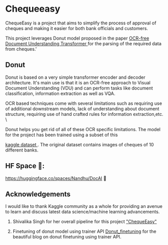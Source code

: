 # Chequeeasy

ChequeEasy is a project that aims to simplify the process of approval of cheques and making it easier for both bank officials and customers.

This project leverages Donut model proposed in the paper <a href="https://arxiv.org/abs/2111.15664/"> OCR-free Document Understanding Transformer </a> for the parsing of the required data from cheques.'

## Donut
Donut is based on a very simple transformer encoder and decoder architecture. It's main use is that it is an OCR-free approach to Visual Document Understanding (VDU) and can perform tasks like document classification, information extraction as well as VQA.


OCR based techniques come with several limitations such as requiring use of additional downstream models, lack of understanding about document structure, requiring use of hand crafted rules for information extraction,etc. \

Donut helps you get rid of all of these OCR specific limitations. The model for the project has been trained using a subset of this  

<a href="https://www.kaggle.com/datasets/medali1992/cheque-images/"> kaggle dataset </a>. The original dataset contains images of cheques of 10 different banks.

## HF Space 🤗: 
https://huggingface.co/spaces/Nandhu/DocAI 🍩


## Acknowledgements

I would like to thank Kaggle community as a whole for providing an avenue to learn and discuss latest data science/machine learning advancements.

1. Shivalika Singh for her overall pipeline for this project ["ChequeEasy"](https://medium.com/@shivalikasingh95/chequeeasy-banking-with-transformers-f49fb05960d3)

2. Finetuning of donut model using trainer API [Donut_finetuning](https://www.philschmid.de/fine-tuning-donut) for the beautiful blog on donut finetuning using trainer API.
